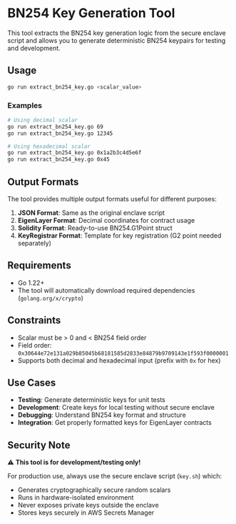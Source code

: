 # BN254 Key Generation Tool

This tool extracts the BN254 key generation logic from the secure enclave script and allows you to generate deterministic BN254 keypairs for testing and development.

## Usage

```bash
go run extract_bn254_key.go <scalar_value>
```

### Examples

```bash
# Using decimal scalar
go run extract_bn254_key.go 69
go run extract_bn254_key.go 12345

# Using hexadecimal scalar  
go run extract_bn254_key.go 0x1a2b3c4d5e6f
go run extract_bn254_key.go 0x45
```

## Output Formats

The tool provides multiple output formats useful for different purposes:

1. **JSON Format**: Same as the original enclave script
2. **EigenLayer Format**: Decimal coordinates for contract usage
3. **Solidity Format**: Ready-to-use BN254.G1Point struct
4. **KeyRegistrar Format**: Template for key registration (G2 point needed separately)

## Requirements

- Go 1.22+
- The tool will automatically download required dependencies (`golang.org/x/crypto`)

## Constraints

- Scalar must be > 0 and < BN254 field order
- Field order: `0x30644e72e131a029b85045b68181585d2833e84879b9709143e1f593f0000001`
- Supports both decimal and hexadecimal input (prefix with `0x` for hex)

## Use Cases

- **Testing**: Generate deterministic keys for unit tests
- **Development**: Create keys for local testing without secure enclave
- **Debugging**: Understand BN254 key format and structure
- **Integration**: Get properly formatted keys for EigenLayer contracts

## Security Note

⚠️ **This tool is for development/testing only!** 

For production use, always use the secure enclave script (`key.sh`) which:
- Generates cryptographically secure random scalars
- Runs in hardware-isolated environment
- Never exposes private keys outside the enclave
- Stores keys securely in AWS Secrets Manager
